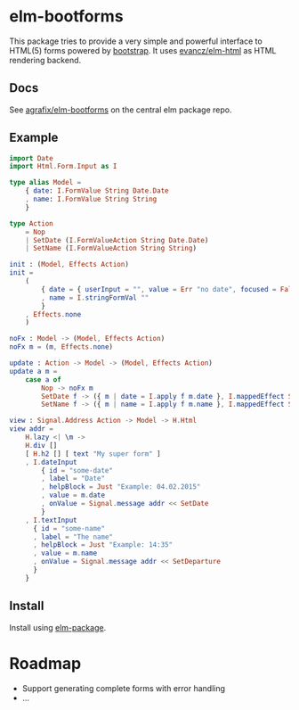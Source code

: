 # elm-bootforms

This package tries to provide a very simple and powerful interface to HTML(5) forms powered by [bootstrap](http://getbootstrap.com/). It uses [evancz/elm-html](http://package.elm-lang.org/packages/evancz/elm-html/latest/) as HTML rendering backend.

## Docs

See [agrafix/elm-bootforms](http://package.elm-lang.org/packages/agrafix/elm-bootforms/latest/) on the central elm package repo.

## Example

```elm
import Date
import Html.Form.Input as I

type alias Model =
    { date: I.FormValue String Date.Date
    , name: I.FormValue String String
    }

type Action
    = Nop
    | SetDate (I.FormValueAction String Date.Date)
    | SetName (I.FormValueAction String String)

init : (Model, Effects Action)
init =
    (
        { date = { userInput = "", value = Err "no date", focused = False }
        , name = I.stringFormVal ""
        }
    , Effects.none
    )

noFx : Model -> (Model, Effects Action)
noFx m = (m, Effects.none)

update : Action -> Model -> (Model, Effects Action)
update a m =
    case a of
        Nop -> noFx m
        SetDate f -> ({ m | date = I.apply f m.date }, I.mappedEffect SetDate f)
        SetName f -> ({ m | name = I.apply f m.name }, I.mappedEffect SetName f)

view : Signal.Address Action -> Model -> H.Html
view addr =
    H.lazy <| \m ->
    H.div []
    [ H.h2 [] [ text "My super form" ]
    , I.dateInput
        { id = "some-date"
        , label = "Date"
        , helpBlock = Just "Example: 04.02.2015"
        , value = m.date
        , onValue = Signal.message addr << SetDate
        }
    , I.textInput
      { id = "some-name"
      , label = "The name"
      , helpBlock = Just "Example: 14:35"
      , value = m.name
      , onValue = Signal.message addr << SetDeparture
      }
    }
```

## Install

Install using [elm-package](https://github.com/elm-lang/elm-package).

# Roadmap

* Support generating complete forms with error handling
* ...
